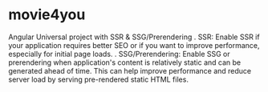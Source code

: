 # movie4you
 Angular Universal project with SSR & SSG/Prerendering
. SSR: Enable SSR if your application requires better SEO or if you want to improve performance, especially for initial page loads. 
. SSG/Prerendering: Enable SSG or prerendering when application's content is relatively static and can be generated ahead of time. This can help improve performance and reduce server load by serving pre-rendered static HTML files.
